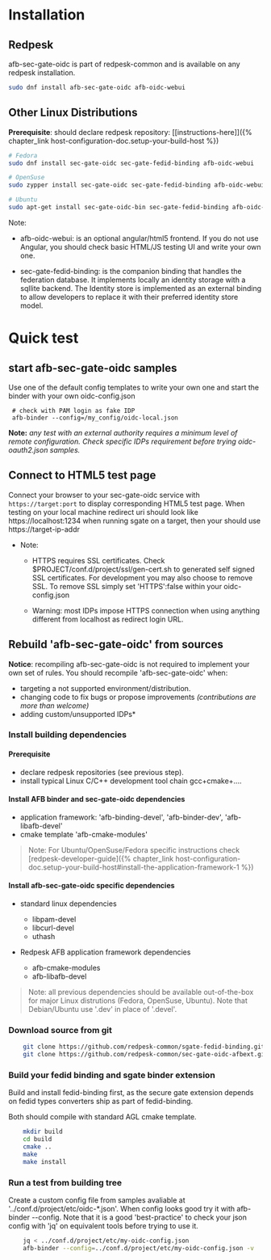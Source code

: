 # Installation

## Redpesk

afb-sec-gate-oidc is part of redpesk-common and is available on any redpesk installation.

```bash
sudo dnf install afb-sec-gate-oidc afb-oidc-webui
```

## Other Linux Distributions

**Prerequisite**: should declare redpesk repository: [[instructions-here]]({% chapter_link host-configuration-doc.setup-your-build-host %})

```bash
# Fedora
sudo dnf install sec-gate-oidc sec-gate-fedid-binding afb-oidc-webui

# OpenSuse
sudo zypper install sec-gate-oidc sec-gate-fedid-binding afb-oidc-webui

# Ubuntu
sudo apt-get install sec-gate-oidc-bin sec-gate-fedid-binding afb-oidc-webui
```

Note:

* afb-oidc-webui: is an optional angular/html5 frontend. If you do not use Angular, you should check basic HTML/JS testing UI and write your own one.

* sec-gate-fedid-binding: is the companion binding that handles the federation database.  It implements locally an identity storage with a sqllite backend. The Identity store is implemented as an external binding to allow developers to replace it with their preferred identity store model.

# Quick test

## start afb-sec-gate-oidc samples
Use one of the default config templates to write your own one and start the binder with your own oidc-config.json

```
 # check with PAM login as fake IDP
 afb-binder --config=/my_config/oidc-local.json
```
**Note:** *any test with an external authority requires a minimum level of remote configuration. Check specific IDPs requirement before trying oidc-oauth2.json samples.*

## Connect to HTML5 test page

Connect your browser to your sec-gate-oidc service with ```https://target:port``` to display corresponding HTML5 test page. When testing on your local machine redirect uri should look like https://localhost:1234 when running sgate on a target, then your should use https://target-ip-addr

* Note:

    * HTTPS requires SSL certificates. Check $PROJECT/conf.d/project/ssl/gen-cert.sh to generated self signed SSL certificates. For development you may also choose to remove SSL. To remove SSL simply set 'HTTPS':false within your oidc-config.json

    * Warning: most IDPs impose HTTPS connection when using anything different from localhost as redirect login URL.


## Rebuild 'afb-sec-gate-oidc' from sources

**Notice**: recompiling afb-sec-gate-oidc is not required to implement your own set of rules. You should recompile 'afb-sec-gate-oidc' when:

* targeting a not supported environment/distribution.
* changing code to fix bugs or propose improvements *(contributions are more than welcome)*
* adding custom/unsupported IDPs*

### Install building dependencies

#### Prerequisite

* declare redpesk repositories (see previous step).
* install typical Linux C/C++ development tool chain gcc+cmake+....

#### Install AFB binder and sec-gate-oidc dependencies

* application framework: 'afb-binding-devel', 'afb-binder-dev', 'afb-libafb-devel'
* cmake template 'afb-cmake-modules'

>Note: For Ubuntu/OpenSuse/Fedora specific instructions check [redpesk-developer-guide]({% chapter_link host-configuration-doc.setup-your-build-host#install-the-application-framework-1 %})

#### Install afb-sec-gate-oidc specific dependencies

* standard linux dependencies
    * libpam-devel
    * libcurl-devel
    * uthash

* Redpesk AFB application framework dependencies
    * afb-cmake-modules
    * afb-libafb-devel

>Note: all previous dependencies should be available out-of-the-box for major Linux distrutions (Fedora, OpenSuse, Ubuntu). Note that Debian/Ubuntu use '.dev' in place of '.devel'.

### Download source from git

```bash
    git clone https://github.com/redpesk-common/sgate-fedid-binding.git
    git clone https://github.com/redpesk-common/sec-gate-oidc-afbext.git
```

### Build your fedid binding and sgate binder extension

Build and install fedid-binding first, as the secure gate extension depends on fedid types converters ship as part of fedid-binding.

Both should compile with standard AGL cmake template.

```bash
    mkdir build
    cd build
    cmake ..
    make
    make install
```

### Run a test from building tree

Create a custom config file from samples avaliable at '../conf.d/project/etc/oidc-*.json'. When config looks good try it with afb-binder --config. Note that it is a good 'best-practice' to check your json config with 'jq' on equivalent tools before trying to use it.

```bash
    jq < ../conf.d/project/etc/my-oidc-config.json
    afb-binder --config=../conf.d/project/etc/my-oidc-config.json -v
```
